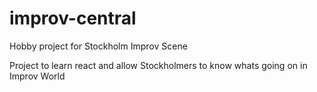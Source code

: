 # improv-central
Hobby project for Stockholm Improv Scene

Project to learn react and allow Stockholmers to know whats going on in Improv World
